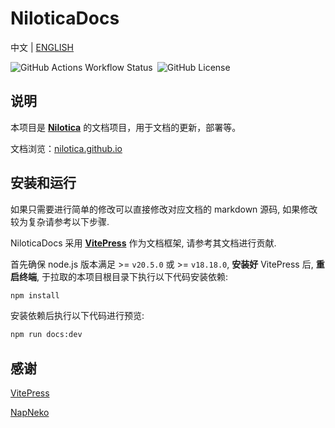 # NiloticaDocs

中文 | [ENGLISH](README_EN.md)

![GitHub Actions Workflow Status](https://img.shields.io/github/actions/workflow/status/Nilotica/NiloticaDocs/deploy.yaml)&ensp;![GitHub License](https://img.shields.io/github/license/Nilotica/NiloticaDocs)



## 说明

本项目是 **[Nilotica](https://github.com/Lumosylva/Nilotica)** 的文档项目，用于文档的更新，部署等。

文档浏览：[nilotica.github.io](https://nilotica.github.io/)

## 安装和运行

如果只需要进行简单的修改可以直接修改对应文档的 markdown 源码, 如果修改较为复杂请参考以下步骤.

NiloticaDocs 采用 **[VitePress](https://vitepress.dev/zh/guide/what-is-vitepress)** 作为文档框架, 请参考其文档进行贡献.

首先确保 node.js 版本满足 >= `v20.5.0` 或 >= `v18.18.0`, **安装好** VitePress 后, **重启终端**, 于拉取的本项目根目录下执行以下代码安装依赖:

```bash
npm install
```

安装依赖后执行以下代码进行预览:

```bash
npm run docs:dev
```

## 感谢

[VitePress](https://vitepress.dev/zh/guide/what-is-vitepress)

[NapNeko](https://github.com/NapNeko)
